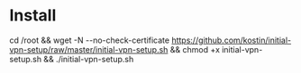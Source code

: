 # Install
cd /root && wget -N --no-check-certificate https://github.com/kostin/initial-vpn-setup/raw/master/initial-vpn-setup.sh && chmod +x initial-vpn-setup.sh && ./initial-vpn-setup.sh
